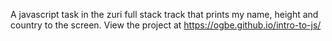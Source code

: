 A javascript task in the zuri full stack track that prints my name, height and country to the screen. View the project at https://ogbe.github.io/intro-to-js/
